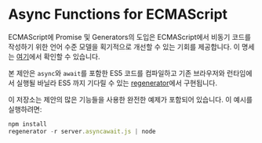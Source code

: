 # Async Functions for ECMAScript

ECMAScript에 Promise 및 Generators의 도입은 ECMAScript에서 비동기 코드를 작성하기 위한 언어 수준 모델을 획기적으로 개선할 수 있는 기회를 제공합니다. 이 명세는 [여기](https://tc39.es/proposal-async-await/)에서 확인할 수 있습니다.

본 제안은 `async`와 `await`를 포함한 ES5 코드를 컴파일하고 기존 브라우저와 런타임에서 실행될 바닐라 ES5 까지 기다릴 수 있는 [regenerator](https://github.com/facebook/regenerator)에서 구현됩니다.


이 저장소는 제안의 많은 기능들을 사용한 완전한 예제가 포함되어 있습니다. 이 예시를 실행하려면:
```js
npm install
regenerator -r server.asyncawait.js | node
```